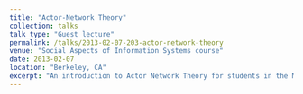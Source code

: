 ```yaml
---
title: "Actor-Network Theory"
collection: talks
talk_type: "Guest lecture"
permalink: /talks/2013-02-07-203-actor-network-theory
venue: "Social Aspects of Information Systems course"
date: 2013-02-07
location: "Berkeley, CA"
excerpt: "An introduction to Actor Network Theory for students in the Masters of Information Management and Systems (MIMS) course"
---
```

